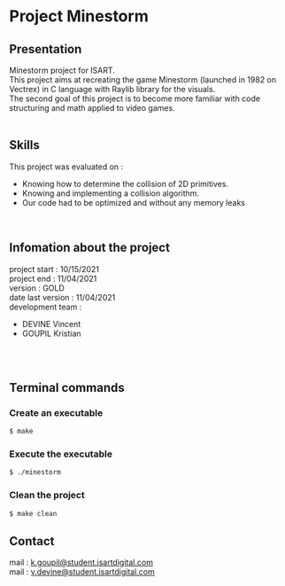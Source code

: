 # Project Minestorm

## Presentation
Minestorm project for ISART.\
This project aims at recreating the game Minestorm (launched in 1982 on Vectrex) in C language with Raylib library for the visuals.\
The second goal of this project is to become more familiar with code structuring and math applied to video games.
</br></br>

## Skills
This project was evaluated on :
- Knowing how to determine the collision of 2D primitives.
- Knowing and implementing a collision algorithm.
- Our code had to be optimized and without any memory leaks

</br>

## Infomation about the project
project start : 10/15/2021\
project end : 11/04/2021\
version : GOLD\
date last version : 11/04/2021\
development team :
- DEVINE Vincent
- GOUPIL Kristian
</br>
</br>

## Terminal commands
### Create an executable
```sh
$ make
```
### Execute the executable
```sh
$ ./minestorm
```
### Clean the project
```sh
$ make clean
```

## Contact
mail : k.goupil@student.isartdigital.com\
mail : v.devine@student.isartdigital.com